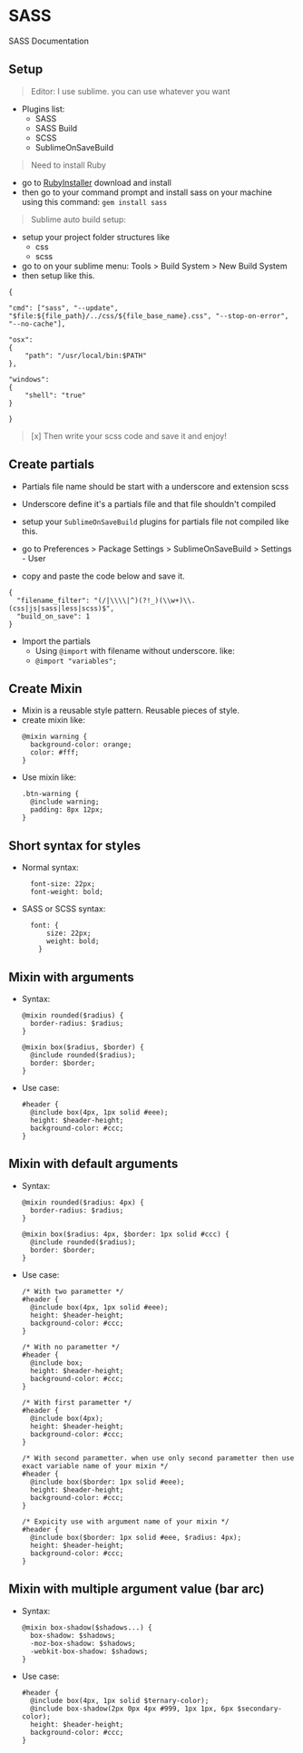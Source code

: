 # SASS
SASS Documentation
## Setup
> Editor: I use sublime. you can use whatever you want
  - Plugins list:
    - SASS
    - SASS Build
    - SCSS
    - SublimeOnSaveBuild
> Need to install Ruby
  - go to [RubyInstaller](https://rubyinstaller.org/) download and install
  - then go to your command prompt and install sass on your machine using this command: `gem install sass`
> Sublime auto build setup:
  - setup your project folder structures like 
    - css
    - scss
  - go to on your sublime menu: Tools > Build System > New Build System
  - then setup like this.
  ```
 {

  "cmd": ["sass", "--update", "$file:${file_path}/../css/${file_base_name}.css", "--stop-on-error", "--no-cache"],

  "osx":
  {
      "path": "/usr/local/bin:$PATH"
  },

  "windows":
  {
      "shell": "true"
  }

}
```
  > [x] Then write your scss code and save it and enjoy!

## Create partials 
  - Partials file name should be start with a underscore and extension scss
  - Underscore define it's a partials file and that file shouldn't compiled

  - setup your `SublimeOnSaveBuild` plugins for partials file not compiled like this.
  - go to Preferences > Package Settings > SublimeOnSaveBuild > Settings - User
  - copy and paste the code below and save it.
  ```
{
    "filename_filter": "(/|\\\\|^)(?!_)(\\w+)\\.(css|js|sass|less|scss)$",
    "build_on_save": 1
}
```
  - Import the partials
    - Using `@import` with filename without underscore. like:
    - `@import "variables";`

## Create Mixin
  - Mixin is a reusable style pattern. Reusable pieces of style.
  - create mixin like:
    ```
    @mixin warning {
      background-color: orange;
      color: #fff;
    }
    ```
  - Use mixin like:
    ```
    .btn-warning {
      @include warning;
      padding: 8px 12px;
    }
    ```

## Short syntax for styles
  - Normal syntax:
    ```
      font-size: 22px;
      font-weight: bold;
    ```
  - SASS or SCSS syntax:
    ```
      font: {
          size: 22px;
          weight: bold;
        }
    ```

## Mixin with arguments
  - Syntax:
    ```
    @mixin rounded($radius) {
      border-radius: $radius;
    }

    @mixin box($radius, $border) {
      @include rounded($radius);
      border: $border;
    }
    ```
  - Use case:
    ```
    #header {
      @include box(4px, 1px solid #eee);
      height: $header-height;
      background-color: #ccc;
    }
    ```

## Mixin with default arguments
  - Syntax:
    ```
    @mixin rounded($radius: 4px) {
      border-radius: $radius;
    }

    @mixin box($radius: 4px, $border: 1px solid #ccc) {
      @include rounded($radius);
      border: $border;
    }
    ```
  - Use case:
    ```
    /* With two parametter */
    #header {
      @include box(4px, 1px solid #eee);
      height: $header-height;
      background-color: #ccc;
    }
    
    /* With no parametter */
    #header {
      @include box;
      height: $header-height;
      background-color: #ccc;
    }

    /* With first parametter */
    #header {
      @include box(4px);
      height: $header-height;
      background-color: #ccc;
    }

    /* With second parametter. when use only second parametter then use exact variable name of your mixin */
    #header {
      @include box($border: 1px solid #eee);
      height: $header-height;
      background-color: #ccc;
    }

    /* Expicity use with argument name of your mixin */
    #header {
      @include box($border: 1px solid #eee, $radius: 4px);
      height: $header-height;
      background-color: #ccc;
    }
    ```

## Mixin with multiple argument value (bar arc)
  - Syntax:
    ```
    @mixin box-shadow($shadows...) {
      box-shadow: $shadows;
      -moz-box-shadow: $shadows;
      -webkit-box-shadow: $shadows;
    }
    ```
  - Use case:
    ```
    #header {
      @include box(4px, 1px solid $ternary-color);
      @include box-shadow(2px 0px 4px #999, 1px 1px, 6px $secondary-color);
      height: $header-height;
      background-color: #ccc;
    }
    ```